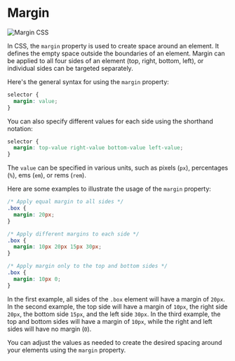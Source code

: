 # Margin

![Margin CSS](https://www.pntbrother.com/wp-content/uploads/2015/08/margin.jpg)

In CSS, the `margin` property is used to create space around an element. It defines the empty space outside the boundaries of an element. Margin can be applied to all four sides of an element (top, right, bottom, left), or individual sides can be targeted separately.

Here's the general syntax for using the `margin` property:

```css
selector {
  margin: value;
}
```

You can also specify different values for each side using the shorthand notation:

```css
selector {
  margin: top-value right-value bottom-value left-value;
}
```

The `value` can be specified in various units, such as pixels (`px`), percentages (`%`), ems (`em`), or rems (`rem`).

Here are some examples to illustrate the usage of the `margin` property:

```css
/* Apply equal margin to all sides */
.box {
  margin: 20px;
}

/* Apply different margins to each side */
.box {
  margin: 10px 20px 15px 30px;
}

/* Apply margin only to the top and bottom sides */
.box {
  margin: 10px 0;
}
```

In the first example, all sides of the `.box` element will have a margin of `20px`. In the second example, the top side will have a margin of `10px`, the right side `20px`, the bottom side `15px`, and the left side `30px`. In the third example, the top and bottom sides will have a margin of `10px`, while the right and left sides will have no margin (`0`).

You can adjust the values as needed to create the desired spacing around your elements using the `margin` property.